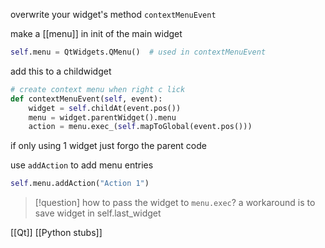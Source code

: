 overwrite your widget's method  `contextMenuEvent` 

make a [[menu]] in init of the main widget
```python
self.menu = QtWidgets.QMenu()  # used in contextMenuEvent
```
add this to a childwidget
```python
# create context menu when right c lick  
def contextMenuEvent(self, event):  
    widget = self.childAt(event.pos())
    menu = widget.parentWidget().menu  
    action = menu.exec_(self.mapToGlobal(event.pos()))
```
if only using 1 widget just forgo the parent code

use `addAction` to add menu entries
```python
self.menu.addAction("Action 1")
```

> [!question]
> how to pass the widget to `menu.exec`?
> a workaround is to save widget in self.last_widget

[[Qt]] 
[[Python stubs]]